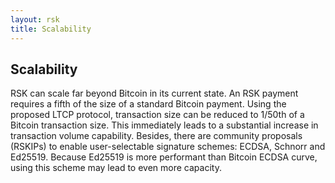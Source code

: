```yaml
---
layout: rsk
title: Scalability
---
```

## Scalability

RSK can scale far beyond Bitcoin in its current state. An RSK payment requires a fifth of the size of a standard Bitcoin payment. Using the proposed LTCP protocol, transaction size can be reduced to 1/50th of a Bitcoin transaction size. This immediately leads to a substantial increase in transaction volume capability. Besides, there are community proposals (RSKIPs) to enable user-selectable signature schemes: ECDSA, Schnorr and Ed25519. Because Ed25519 is more performant than Bitcoin ECDSA curve, using this scheme may lead to even more capacity.